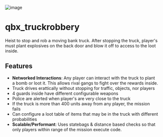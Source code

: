 ![image](https://github.com/Qbox-project/qbx_truckrobbery/assets/3579092/3cca1b05-e993-4b1f-bcf8-872c10096e84)
# qbx_truckrobbery

Heist to stop and rob a moving bank truck. After stopping the truck, player's must plant explosives on the back door and blow it off to access to the loot inside.

## Features
- **Networked Interactions**: Any player can interact with the truck to plant a bomb or loot it. This allows rival gangs to fight over the rewards inside.
- Truck drives erattically without stopping for traffic, objects, nor players
- 4 guards inside have different configurable weapons
- Police are alerted when player's are very close to the truck
- If the truck is more than 400 units away from any player, the mission fails
- Can configure a loot table of items that may be in the truck with different probabilities
- **Scalable/Performant**: Uses statebags & distance based checks so that only players within range of the mission execute code.
